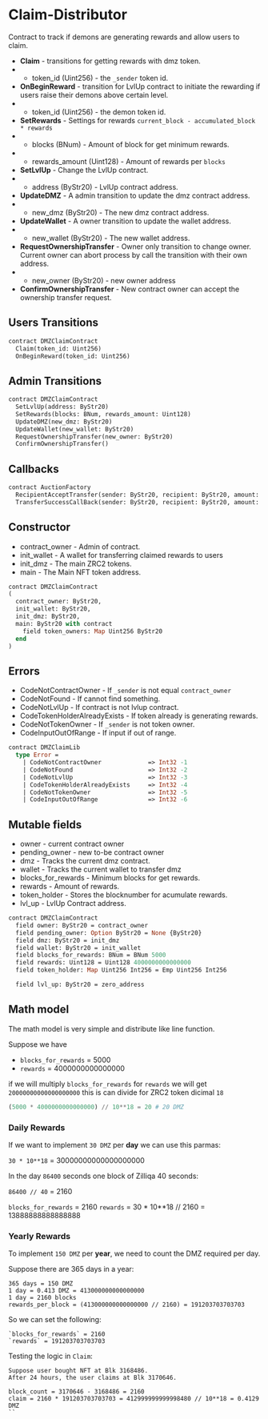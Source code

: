 # Claim-Distributor

Contract to track if demons are generating rewards and allow users to claim.

 * **Claim** - transitions for getting rewards with dmz token.
 * - token_id (Uint256) - the `_sender` token id.
 * **OnBeginReward** - transition for LvlUp contract to initiate the rewarding if users raise their demons above certain level.
 * - token_id (Uint256) - the demon token id.
 * **SetRewards** - Settings for rewards `current_block - accumulated_block * rewards`
 * - blocks (BNum) - Amount of block for get minimum rewards.
 * - rewards_amount (Uint128) - Amount of rewards per `blocks`
 * **SetLvlUp** - Change the LvlUp contract.
 * - address (ByStr20) - LvlUp contract address.
 * **UpdateDMZ** - A admin transition to update the dmz contract address.
 * - new_dmz (ByStr20) - The new dmz contract address.
 * **UpdateWallet** - A owner transition to update the wallet address.
 * - new_wallet (ByStr20) - The new wallet address.
 * **RequestOwnershipTransfer** - Owner only transition to change owner. Current owner can abort process by call the transition with their own address.
 * - new_owner (ByStr20) - new owner address
 * **ConfirmOwnershipTransfer** - New contract owner can accept the ownership transfer request.

## Users Transitions
```Ocaml
contract DMZClaimContract
  Claim(token_id: Uint256)
  OnBeginReward(token_id: Uint256)
```

## Admin Transitions
```Ocaml
contract DMZClaimContract
  SetLvlUp(address: ByStr20)
  SetRewards(blocks: BNum, rewards_amount: Uint128)
  UpdateDMZ(new_dmz: ByStr20)
  UpdateWallet(new_wallet: ByStr20)
  RequestOwnershipTransfer(new_owner: ByStr20)
  ConfirmOwnershipTransfer()
```

## Callbacks
```Ocaml
contract AuctionFactory
  RecipientAcceptTransfer(sender: ByStr20, recipient: ByStr20, amount: Uint128)
  TransferSuccessCallBack(sender: ByStr20, recipient: ByStr20, amount: Uint128)
```

## Constructor

 * contract_owner - Admin of contract.
 * init_wallet - A wallet for transferring claimed rewards to users
 * init_dmz - The main ZRC2 tokens.
 * main - The Main NFT token address.

```Ocaml
contract DMZClaimContract
(
  contract_owner: ByStr20,
  init_wallet: ByStr20,
  init_dmz: ByStr20,
  main: ByStr20 with contract
    field token_owners: Map Uint256 ByStr20
  end
)
```

## Errors

 * CodeNotContractOwner - If `_sender` is not equal `contract_owner`
 * CodeNotFound - If cannot find something.
 * CodeNotLvlUp - If contract is not lvlup contract.
 * CodeTokenHolderAlreadyExists - If token already is generating rewards.
 * CodeNotTokenOwner - If `_sender` is not token owner.
 * CodeInputOutOfRange - If input if out of range.

```Ocaml
contract DMZClaimLib
  type Error =
    | CodeNotContractOwner             => Int32 -1
    | CodeNotFound                     => Int32 -2
    | CodeNotLvlUp                     => Int32 -3
    | CodeTokenHolderAlreadyExists     => Int32 -4
    | CodeNotTokenOwner                => Int32 -5
    | CodeInputOutOfRange              => Int32 -6
```

## Mutable fields
 * owner - current contract owner
 * pending_owner - new to-be contract owner
 * dmz - Tracks the current dmz contract.
 * wallet - Tracks the current wallet to transfer dmz
 * blocks_for_rewards - Minimum blocks for get rewards.
 * rewards - Amount of rewards.
 * token_holder - Stores the blocknumber for acumulate rewards.
 * lvl_up - LvlUp Contract address.

```Ocaml
contract DMZClaimContract
  field owner: ByStr20 = contract_owner
  field pending_owner: Option ByStr20 = None {ByStr20}
  field dmz: ByStr20 = init_dmz
  field wallet: ByStr20 = init_wallet
  field blocks_for_rewards: BNum = BNum 5000
  field rewards: Uint128 = Uint128 4000000000000000
  field token_holder: Map Uint256 Int256 = Emp Uint256 Int256

  field lvl_up: ByStr20 = zero_address
```

## Math model

The math model is very simple and distribute like line function.

Suppose we have
 * `blocks_for_rewards` = 5000
 * `rewards` = 4000000000000000

if we will multiply `blocks_for_rewards` for `rewards` we will get `20000000000000000000` this is can divide for ZRC2 token dicimal `18`

```python
(5000 * 4000000000000000) // 10**18 = 20 # 20 DMZ
```

### Daily Rewards
If we want to implement `30 DMZ` per **day** we can use this parmas:

`30 * 10**18` = 30000000000000000000

In the day `86400` seconds one block of Zilliqa 40 seconds:

`86400 // 40` = 2160

`blocks_for_rewards` = 2160
`rewards` = 30 * 10**18 // 2160 = 13888888888888888


### Yearly Rewards
To implement `150 DMZ` per **year**, we need to count the DMZ required per day.

Suppose there are 365 days in a year:
```
365 days = 150 DMZ
1 day = 0.413 DMZ = 413000000000000000
1 day = 2160 blocks
rewards_per_block = (413000000000000000 // 2160) = 191203703703703
```

So we can set the following:
```
`blocks_for_rewards` = 2160
`rewards` = 191203703703703
```

Testing the logic in `Claim`:
```
Suppose user bought NFT at Blk 3168486. 
After 24 hours, the user claims at Blk 3170646.

block_count = 3170646 - 3168486 = 2160
claim = 2160 * 191203703703703 = 412999999999998480 // 10**18 = 0.4129 DMZ
``


